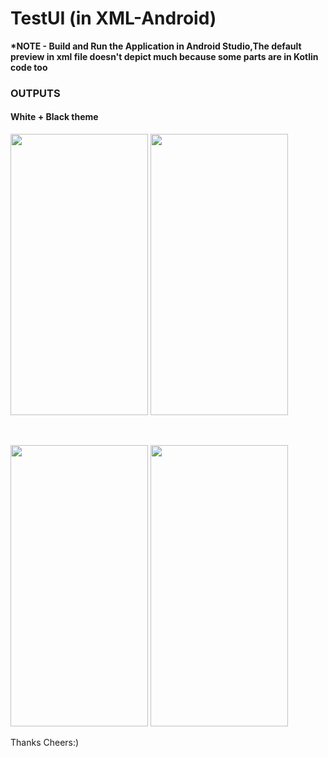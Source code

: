 # TestUI (in XML-Android)
<b>*NOTE - Build and Run the Application in Android Studio,The default preview in xml file doesn't depict much because some parts are in Kotlin code too</b>
<h3>OUTPUTS</h3> 

<h4>White + Black theme</h4>    
<p float="left">
  <img src="https://user-images.githubusercontent.com/48874687/211156068-6abb7844-2e4c-44f2-bdbe-5fcc3a79a871.jpg" width="220" height = "450" />
  <img src="https://user-images.githubusercontent.com/48874687/211156247-153c6dd2-11b4-4af6-87cf-c36efd4e2923.jpg" width="220" height = "450" /> 
</p>
<br>
<p float="left">
  <img src="https://user-images.githubusercontent.com/48874687/211156653-1f7f25f3-9661-4237-9869-cc0ef62a67d8.gif" width="220" height = "450" />
  <img src="https://user-images.githubusercontent.com/48874687/211156737-0723a92c-e015-46ca-a539-b558ff319fd9.gif" width="220" height = "450" /> 
</p>

Thanks 
Cheers:)

